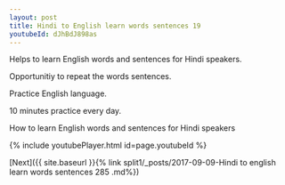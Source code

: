 ```yaml
---
layout: post
title: Hindi to English learn words sentences 19 
youtubeId: dJhBdJ898as
---
```

 
 
Helps to learn English words and sentences for Hindi speakers.

Opportunitiy to repeat the words sentences. 

Practice English language. 
 
10 minutes practice every day. 
 
How to learn English words and sentences for Hindi speakers 
 
{% include youtubePlayer.html id=page.youtubeId %}
 
 
[Next]({{ site.baseurl }}{% link  split1/_posts/2017-09-09-Hindi to english learn words sentences 285 .md%})
 
